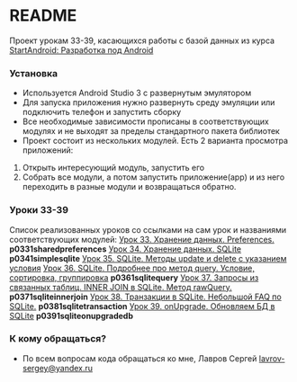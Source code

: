 # README #

Проект урокам 33-39, касающихся работы с базой данных из курса [StartAndroid: Разработка под Android](http://startandroid.ru/ru/uroki/vse-uroki-spiskom.html)

### Установка ###

* Используется Android Studio 3 с развернутым эмулятором
* Для запуска приложения нужно развернуть среду эмуляции или подключить телефон и запустить сборку
* Все необходимые зависимости прописаны в соответствующих модулях и не выходят за пределы стандартного пакета библиотек
* Проект состоит из нескольких модулей. Есть 2 варианта просмотра приложений:
1. Открыть интересующий модуль, запустить его
2. Собрать все модули, а потом запустить приложение(app) и из него переходить в разные модули и возвращаться обратно.

### Уроки 33-39 ###

Список реализованных уроков со ссылками на сам урок и названиями соответствующих модулей: 
[Урок 33. Хранение данных. Preferences.](http://startandroid.ru/ru/uroki/vse-uroki-spiskom/73-urok-33-hranenie-dannyh-preferences.html)
**p0331sharedpreferences**
[Урок 34. Хранение данных. SQLite](http://startandroid.ru/ru/uroki/vse-uroki-spiskom/74-urok-34-hranenie-dannyh-sqlite.html)
**p0341simplesqlite**
[Урок 35. SQLite. Методы update и delete с указанием условия](http://startandroid.ru/ru/uroki/vse-uroki-spiskom/75-urok-35-metody-query-i-delete-s-ukazaniem-uslovija.html)
[Урок 36. SQLite. Подробнее про метод query. Условие, сортировка, группировка](http://startandroid.ru/ru/uroki/vse-uroki-spiskom/76-urok-36-sqlite-podrobnee-pro-metod-query-uslovie-sortirovka-gruppirovka.html)
**p0361sqlitequery**
[Урок 37. Запросы из связанных таблиц. INNER JOIN в SQLite. Метод rawQuery.](http://startandroid.ru/ru/uroki/vse-uroki-spiskom/77-urok-37-zaprosy-iz-svjazannyh-tablits-inner-join-v-sqlite-metod-rawquery.html)
**p0371sqliteinnerjoin**
[Урок 38. Транзакции в SQLite. Небольшой FAQ по SQLite.](http://startandroid.ru/ru/uroki/vse-uroki-spiskom/78-urok-38-tranzaktsii-v-sqlite.html)
**p0381sqlitetransaction**
[Урок 39. onUpgrade. Обновляем БД в SQLite](http://startandroid.ru/ru/uroki/vse-uroki-spiskom/79-urok-39-onupgrade-obnovljaem-bd-v-sqlite.html)
**p0391sqliteonupgradedb**

### К кому обращаться? ###

* По всем вопросам кода обращаться ко мне, Лавров Сергей lavrov-sergey@yandex.ru